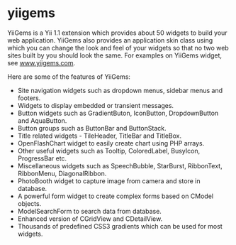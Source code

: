 yiigems
=======

YiiGems is a Yii 1.1 extension which provides about 50 widgets to build your web application. YiiGems also provides an
application skin class using which you can change the look and feel of your widgets so that no two web sites built by you should
look the same. For examples on YiiGems widget, see www.yiigems.com.

Here are some of the features of YiiGems:

- Site navigation widgets such as dropdown menus, sidebar menus and footers.
- Widgets to display embedded or transient messages.
- Button widgets such as GradientButon, IconButton, DropdownButton and AquaButton.
- Button groups such as ButtonBar and ButtonStack.
- Title related widgets - TileHeader, TitleBar and TitleBox.
- OpenFlashChart widget to easily create chart using PHP arrays. 
- Other useful widgets such as Tooltip, ColoredLabel, BusyIcon, ProgressBar etc.
- Miscellaneous widgets such as SpeechBubble, StarBurst, RibbonText, RibbonMenu, DiagonalRibbon. 
- PhotoBooth widget to capture image from camera and store in database.
- A powerful form widget to create complex forms based on CModel objects.
- ModelSearchForm to search data from database.
- Enhanced version of CGridView and CDetailView.
- Thousands of predefined CSS3 gradients which can be used for most widgets.

